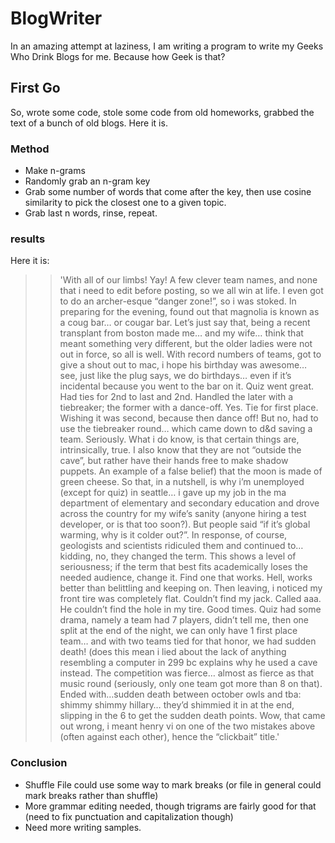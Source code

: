 # BlogWriter
In an amazing attempt at laziness, I am writing a program to write my Geeks Who Drink Blogs for me.  Because how Geek is that?

## First Go
So, wrote some code, stole some code from old homeworks, grabbed the text of a bunch of old blogs.  Here it is.

### Method
* Make n-grams
* Randomly grab an n-gram key
* Grab some number of words that come after the key, then use cosine similarity to pick the closest one to a given topic.
* Grab last n words, rinse, repeat.

### results
Here it is:
>> 'With all of our limbs! Yay! A few clever team names, and none that i need to edit before posting, so we all win at life. I even got to do an archer-esque “danger zone!”, so i was stoked. In preparing for the evening, found out that magnolia is known as a coug bar… or cougar bar. Let’s just say that, being a recent transplant from boston made me… and my wife… think that meant something very different, but the older ladies were not out in force, so all is well. With record numbers of teams, got to give a shout out to mac, i hope his birthday was awesome… see, just like the plug says, we do birthdays… even if it’s incidental because you went to the bar on it. Quiz went great. Had ties for 2nd to last and 2nd. Handled the later with a tiebreaker; the former with a dance-off. Yes. Tie for first place. Wishing it was second, because then dance off! But no, had to use the tiebreaker round… which came down to d&d saving a team. Seriously. What i do know, is that certain things are, intrinsically, true. I also know that they are not “outside the cave”, but rather have their hands free to make shadow puppets. An example of a false belief) that the moon is made of green cheese. So that, in a nutshell, is why i’m unemployed (except for quiz) in seattle… i gave up my job in the ma department of elementary and secondary education and drove across the country for my wife’s sanity (anyone hiring a test developer, or is that too soon?). But people said “if it’s global warming, why is it colder out?”. In response, of course, geologists and scientists ridiculed them and continued to… kidding, no, they changed the term. This shows a level of seriousness; if the term that best fits academically loses the needed audience, change it. Find one that works. Hell, works better than belittling and keeping on. Then leaving, i noticed my front tire was completely flat. Couldn’t find my jack. Called aaa. He couldn’t find the hole in my tire. Good times. Quiz had some drama, namely a team had 7 players, didn’t tell me, then one split at the end of the night, we can only have 1 first place team… and with two teams tied for that honor, we had sudden death! (does this mean i lied about the lack of anything resembling a computer in 299 bc explains why he used a cave instead. The competition was fierce… almost as fierce as that music round (seriously, only one team got more than 8 on that). Ended with…sudden death between october owls and tba: shimmy shimmy hillary… they’d shimmied it in at the end, slipping in the 6 to get the sudden death points. Wow, that came out wrong, i meant henry vi on one of the two mistakes above (often against each other), hence the “clickbait” title.'

### Conclusion
* Shuffle File could use some way to mark breaks (or file in general could mark breaks rather than shuffle)
* More grammar editing needed, though trigrams are fairly good for that (need to fix punctuation and capitalization though)
* Need more writing samples.
